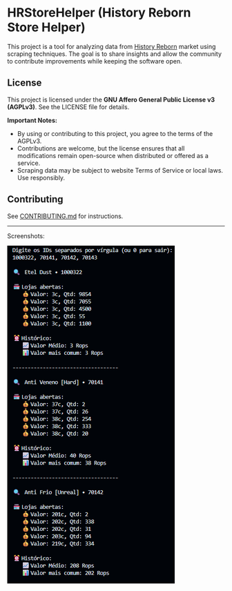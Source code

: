 # HRStoreHelper (History Reborn Store Helper)

This project is a tool for analyzing data from [History Reborn](https://historyreborn.net/) market using scraping techniques. The goal is to share insights and allow the community to contribute improvements while keeping the software open.

## License

This project is licensed under the **GNU Affero General Public License v3 (AGPLv3)**. See the LICENSE file for details.

**Important Notes:**
- By using or contributing to this project, you agree to the terms of the AGPLv3.
- Contributions are welcome, but the license ensures that all modifications remain open-source when distributed or offered as a service.
- Scraping data may be subject to website Terms of Service or local laws. Use responsibly.

## Contributing

See [CONTRIBUTING.md](CONTRIBUTING.md) for instructions.


---

Screenshots:

![Screenshot of the tool](screenshots/app.png)
